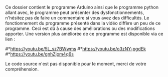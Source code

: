 Ce dossier contient le programme Arduino ainsi que le programme python allant avec, le programme peut présenter des dysfonctionnements, n'hésitez pas de faire un commentaire si vous avez des difficultés.
Le fonctionnement du programme présenté dans la vidéo diffère un peu de ce programme. Ceci est dû à cause des améliorations ou des modifications apporter. 
Une version plus améliorée de ce programme est disponible via ce lien : 

#*https://youtu.be/5L_sz7BWwms
#*https://youtu.be/o3zNY-pgdEk
#*https://youtu.be/gnhZjom4q6s

Le code source n'est pas disponible pour le moment, merci de votre compréhension.
